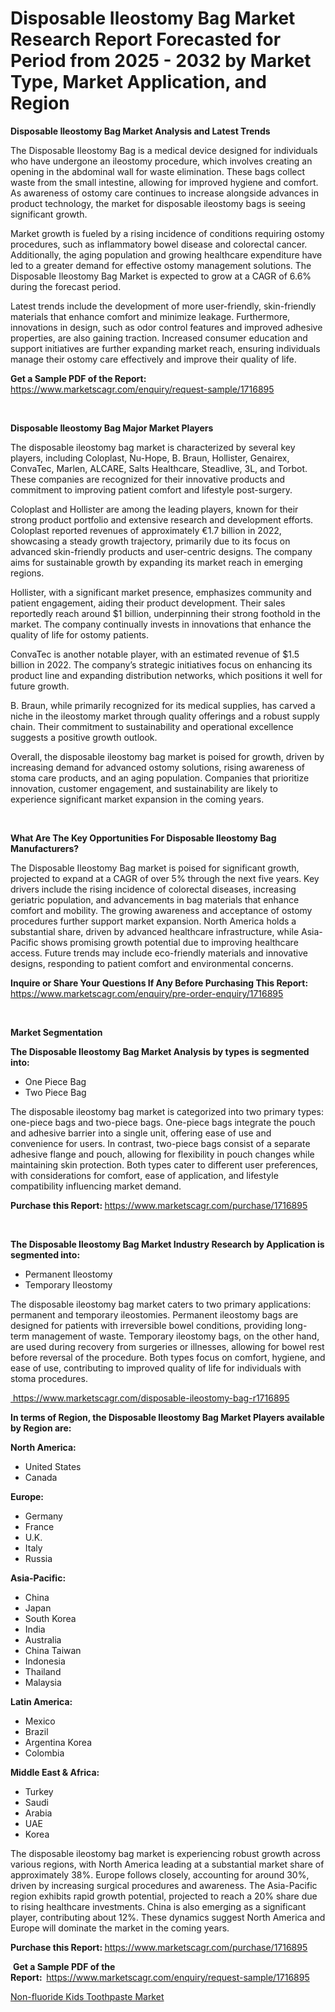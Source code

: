 <p><h1>Disposable Ileostomy Bag Market Research Report Forecasted for Period from 2025 -  2032 by Market Type, Market Application, and Region</h1></p><p><strong>Disposable Ileostomy Bag Market Analysis and Latest Trends</strong></p>
<p><p>The Disposable Ileostomy Bag is a medical device designed for individuals who have undergone an ileostomy procedure, which involves creating an opening in the abdominal wall for waste elimination. These bags collect waste from the small intestine, allowing for improved hygiene and comfort. As awareness of ostomy care continues to increase alongside advances in product technology, the market for disposable ileostomy bags is seeing significant growth.</p><p>Market growth is fueled by a rising incidence of conditions requiring ostomy procedures, such as inflammatory bowel disease and colorectal cancer. Additionally, the aging population and growing healthcare expenditure have led to a greater demand for effective ostomy management solutions. The Disposable Ileostomy Bag Market is expected to grow at a CAGR of 6.6% during the forecast period. </p><p>Latest trends include the development of more user-friendly, skin-friendly materials that enhance comfort and minimize leakage. Furthermore, innovations in design, such as odor control features and improved adhesive properties, are also gaining traction. Increased consumer education and support initiatives are further expanding market reach, ensuring individuals manage their ostomy care effectively and improve their quality of life.</p></p>
<p><strong>Get a Sample PDF of the Report:&nbsp;</strong> <a href="https://www.marketscagr.com/enquiry/request-sample/1716895?utm_campaign=3501&utm_medium=2&utm_source=Github&utm_content=ia&utm_term=25032025&utm_id=disposable-ileostomy-bag">https://www.marketscagr.com/enquiry/request-sample/1716895</a></p>
<p>&nbsp;</p>
<p><strong>Disposable Ileostomy Bag Major Market Players</strong></p>
<p><p>The disposable ileostomy bag market is characterized by several key players, including Coloplast, Nu-Hope, B. Braun, Hollister, Genairex, ConvaTec, Marlen, ALCARE, Salts Healthcare, Steadlive, 3L, and Torbot. These companies are recognized for their innovative products and commitment to improving patient comfort and lifestyle post-surgery.</p><p>Coloplast and Hollister are among the leading players, known for their strong product portfolio and extensive research and development efforts. Coloplast reported revenues of approximately €1.7 billion in 2022, showcasing a steady growth trajectory, primarily due to its focus on advanced skin-friendly products and user-centric designs. The company aims for sustainable growth by expanding its market reach in emerging regions.</p><p>Hollister, with a significant market presence, emphasizes community and patient engagement, aiding their product development. Their sales reportedly reach around $1 billion, underpinning their strong foothold in the market. The company continually invests in innovations that enhance the quality of life for ostomy patients.</p><p>ConvaTec is another notable player, with an estimated revenue of $1.5 billion in 2022. The company’s strategic initiatives focus on enhancing its product line and expanding distribution networks, which positions it well for future growth.</p><p>B. Braun, while primarily recognized for its medical supplies, has carved a niche in the ileostomy market through quality offerings and a robust supply chain. Their commitment to sustainability and operational excellence suggests a positive growth outlook.</p><p>Overall, the disposable ileostomy bag market is poised for growth, driven by increasing demand for advanced ostomy solutions, rising awareness of stoma care products, and an aging population. Companies that prioritize innovation, customer engagement, and sustainability are likely to experience significant market expansion in the coming years.</p></p>
<p>&nbsp;</p>
<p><strong>What Are The Key Opportunities For Disposable Ileostomy Bag Manufacturers?</strong></p>
<p><p>The Disposable Ileostomy Bag market is poised for significant growth, projected to expand at a CAGR of over 5% through the next five years. Key drivers include the rising incidence of colorectal diseases, increasing geriatric population, and advancements in bag materials that enhance comfort and mobility. The growing awareness and acceptance of ostomy procedures further support market expansion. North America holds a substantial share, driven by advanced healthcare infrastructure, while Asia-Pacific shows promising growth potential due to improving healthcare access. Future trends may include eco-friendly materials and innovative designs, responding to patient comfort and environmental concerns.</p></p>
<p><strong>Inquire or Share Your Questions If Any Before Purchasing This Report:</strong> <a href="https://www.marketscagr.com/enquiry/pre-order-enquiry/1716895?utm_campaign=3501&utm_medium=2&utm_source=Github&utm_content=ia&utm_term=25032025&utm_id=disposable-ileostomy-bag">https://www.marketscagr.com/enquiry/pre-order-enquiry/1716895</a></p>
<p>&nbsp;</p>
<p><strong>Market Segmentation</strong></p>
<p><strong>The Disposable Ileostomy Bag Market Analysis by types is segmented into:</strong></p>
<p><ul><li>One Piece Bag</li><li>Two Piece Bag</li></ul></p>
<p><p>The disposable ileostomy bag market is categorized into two primary types: one-piece bags and two-piece bags. One-piece bags integrate the pouch and adhesive barrier into a single unit, offering ease of use and convenience for users. In contrast, two-piece bags consist of a separate adhesive flange and pouch, allowing for flexibility in pouch changes while maintaining skin protection. Both types cater to different user preferences, with considerations for comfort, ease of application, and lifestyle compatibility influencing market demand.</p></p>
<p><strong>Purchase this Report:&nbsp;</strong><a href="https://www.marketscagr.com/purchase/1716895?utm_campaign=3501&utm_medium=2&utm_source=Github&utm_content=ia&utm_term=25032025&utm_id=disposable-ileostomy-bag">https://www.marketscagr.com/purchase/1716895</a></p>
<p>&nbsp;</p>
<p><strong>The Disposable Ileostomy Bag Market Industry Research by Application is segmented into:</strong></p>
<p><ul><li>Permanent Ileostomy</li><li>Temporary Ileostomy</li></ul></p>
<p><p>The disposable ileostomy bag market caters to two primary applications: permanent and temporary ileostomies. Permanent ileostomy bags are designed for patients with irreversible bowel conditions, providing long-term management of waste. Temporary ileostomy bags, on the other hand, are used during recovery from surgeries or illnesses, allowing for bowel rest before reversal of the procedure. Both types focus on comfort, hygiene, and ease of use, contributing to improved quality of life for individuals with stoma procedures.</p></p>
<p><a href="https://www.marketscagr.com/disposable-ileostomy-bag-r1716895?utm_campaign=3501&utm_medium=2&utm_source=Github&utm_content=ia&utm_term=25032025&utm_id=disposable-ileostomy-bag">&nbsp;https://www.marketscagr.com/disposable-ileostomy-bag-r1716895</a></p>
<p><strong>In terms of Region, the Disposable Ileostomy Bag Market Players available by Region are:</strong></p>
<p>
    <p> <strong> North America: </strong>
        <ul>
            <li>United States</li>
            <li>Canada</li>
        </ul>
        </p> 
    <p> <strong> Europe: </strong>
        <ul>
            <li>Germany</li>
            <li>France</li>
            <li>U.K.</li>
            <li>Italy</li>
            <li>Russia</li>
        </ul>
        </p> 
    <p> <strong> Asia-Pacific: </strong>
        <ul>
            <li>China</li>
            <li>Japan</li>
            <li>South Korea</li>
            <li>India</li>
            <li>Australia</li>
            <li>China Taiwan</li>
            <li>Indonesia</li>
            <li>Thailand</li>
            <li>Malaysia</li>
        </ul>
        </p> 
    <p> <strong> Latin America: </strong>
        <ul>
            <li>Mexico</li>
            <li>Brazil</li>
            <li>Argentina Korea</li>
            <li>Colombia</li>
        </ul>
        </p> 
    <p> <strong> Middle East & Africa: </strong>
        <ul>
            <li>Turkey</li>
            <li>Saudi</li>
            <li>Arabia</li>
            <li>UAE</li>
            <li>Korea</li>
        </ul>
    </p>
    </p>
<p><p>The disposable ileostomy bag market is experiencing robust growth across various regions, with North America leading at a substantial market share of approximately 38%. Europe follows closely, accounting for around 30%, driven by increasing surgical procedures and awareness. The Asia-Pacific region exhibits rapid growth potential, projected to reach a 20% share due to rising healthcare investments. China is also emerging as a significant player, contributing about 12%. These dynamics suggest North America and Europe will dominate the market in the coming years.</p></p>
<p><strong>Purchase this Report: </strong><a href="https://www.marketscagr.com/purchase/1716895?utm_campaign=3501&utm_medium=2&utm_source=Github&utm_content=ia&utm_term=25032025&utm_id=disposable-ileostomy-bag">https://www.marketscagr.com/purchase/1716895</a></p>
<p>&nbsp;<strong>Get a Sample PDF of the Report:&nbsp;&nbsp;</strong><a href="https://www.marketscagr.com/enquiry/request-sample/1716895?utm_campaign=3501&utm_medium=2&utm_source=Github&utm_content=ia&utm_term=25032025&utm_id=disposable-ileostomy-bag">https://www.marketscagr.com/enquiry/request-sample/1716895</a></p>
<p><strong></strong></p>
<p><p><a href="https://github.com/vassihucz/Market-Research-Report-List-1/blob/main/non-fluoride-kids-toothpaste-market.md?utm_campaign=3501&utm_medium=2&utm_source=Github&utm_content=ia&utm_term=25032025&utm_id=disposable-ileostomy-bag">Non-fluoride Kids Toothpaste Market</a></p></p>